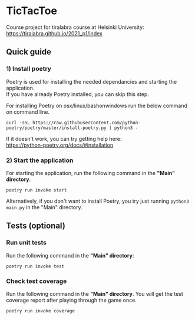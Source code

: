 # TicTacToe
Course project for tiralabra course at Helsinki University:  
https://tiralabra.github.io/2021_p1/index

## Quick guide
### **1) Install poetry**    
Poetry is used for installing the needed dependancies and starting the application.    
If you have already Poetry installed, you can skip this step.   
     
For installing Poetry on osx/linux/bashonwindows run the below command on command line.        
```
curl -sSL https://raw.githubusercontent.com/python-poetry/poetry/master/install-poetry.py | python3 -
```
If it doesn't work, you can try getting help here:    
https://python-poetry.org/docs/#installation 


### **2) Start the application**  
For starting the application, run the following command in the **"Main" directory**.
```
poetry run invoke start
```
Alternatively, if you don't want to install Poetry, you try just running `python3 main.py` in the "Main" directory.
     
## Tests (optional)
### Run unit tests  
Run the following command in the **"Main" directory**:
```
poetry run invoke test
```

### Check test coverage  
Run the following command in the **"Main" directory**. You will get the test coverage report after playing through the game once. 
 ```
 poetry run invoke coverage
 ```
  
